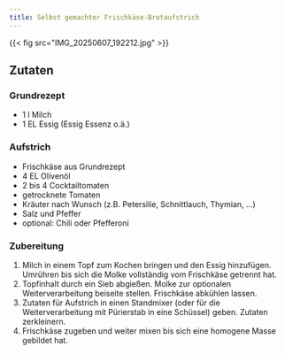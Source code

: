 ```yaml
---
title: Selbst gemachter Frischkäse-Brotaufstrich
---
```


{{< fig src="IMG_20250607_192212.jpg" >}}

## Zutaten

### Grundrezept

* 1 l Milch
* 1 EL Essig (Essig Essenz o.ä.)

### Aufstrich

* Frischkäse aus Grundrezept
* 4 EL Olivenöl
* 2 bis 4 Cocktailtomaten
* getrocknete Tomaten
* Kräuter nach Wunsch (z.B. Petersilie, Schnittlauch, Thymian, …)
* Salz und Pfeffer
* optional: Chili oder Pfefferoni

### Zubereitung

1. Milch in einem Topf zum Kochen bringen und den Essig hinzufügen. Umrühren bis sich die Molke vollständig vom Frischkäse getrennt hat.
2. Topfinhalt durch ein Sieb abgießen. Molke zur optionalen Weiterverarbeitung beiseite stellen. Frischkäse abkühlen lassen.
3. Zutaten für Aufstrich in einen Standmixer (oder für die Weiterverarbeitung mit Pürierstab in eine Schüssel) geben. Zutaten zerkleinern. 
4. Frischkäse zugeben und weiter mixen bis sich eine homogene Masse gebildet hat.

